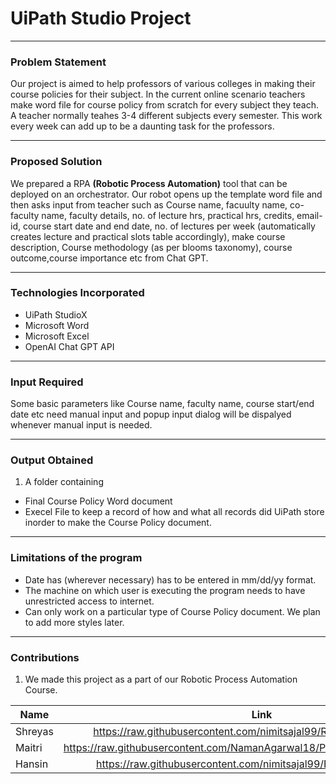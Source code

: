 <h1> UiPath Studio Project </h1>


***

### Problem Statement
Our project is aimed to help  professors of various colleges in making their course policies for their subject. In the current online scenario teachers make word file for course policy from scratch for every subject they teach. A teacher normally teahes 3-4 different subjects every semester. This work every week can add up to be a daunting task for the professors.
***
### Proposed Solution
We prepared a RPA **(Robotic Process Automation)** tool that can be deployed on an orchestrator. Our robot opens up the template word file and then asks input from teacher such as Course name, facuulty name, co-faculty name, faculty details, no. of lecture hrs, practical hrs, credits, email-id, course start date and end date, no. of lectures per week (automatically creates lecture and practical slots table accordingly), make course description, Course methodology (as per blooms taxonomy), course outcome,course importance etc from Chat GPT.
***
### Technologies Incorporated 
* UiPath StudioX
* Microsoft Word
* Microsoft Excel
* OpenAI Chat GPT API
***
### Input Required
Some basic parameters like Course name, faculty name, course start/end date etc need manual input and popup input dialog will be dispalyed whenever manual input is needed. 
***
### Output Obtained
1. A folder containing
  * Final Course Policy Word document
  * Execel File to keep a record of how and what all records did UiPath store inorder to make the Course Policy document.

***


### Limitations of the program
* Date has (wherever necessary) has to be entered in mm/dd/yy format. 
* The machine on which user is executing the program needs to have unrestricted access to internet.
* Can only work on a particular type of Course Policy document. We plan to add more styles later.

***
### Contributions
1. We made this project as a part of our Robotic Process Automation Course.
 
 | Name          | Link                                                                          |
 | ------------- |:-----------------------------------------------------------------------------:|
 | Shreyas       | https://raw.githubusercontent.com/nimitsajal99/RPA/main/program.cpp           |                                                                             | 
 | Maitri        | https://raw.githubusercontent.com/NamanAgarwal18/Project_UiPath/main/prog.cpp |
 | Hansin        | https://raw.githubusercontent.com/nimitsajal99/RPA/main/correct.cpp           |
 
